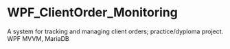 # WPF_ClientOrder_Monitoring
A system for tracking and managing client orders; practice/dyploma project. 
WPF MVVM, MariaDB
